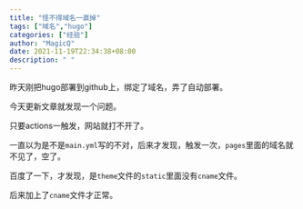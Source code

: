 ```yaml
---
title: "怪不得域名一直掉"
tags: ["域名","hugo"]
categories: ["经验"]
author: "MagicQ"
date: 2021-11-19T22:34:38+08:00
description: " "
---
```


昨天刚把hugo部署到github上，绑定了域名，弄了自动部署。

今天更新文章就发现一个问题。

只要actions一触发，网站就打不开了。

一直以为是不是`main.yml`写的不对，后来才发现，触发一次，`pages`里面的域名就不见了，空了。<!--more-->

百度了一下，才发现，是`theme`文件的`static`里面没有`cname`文件。

后来加上了`cname`文件才正常。
